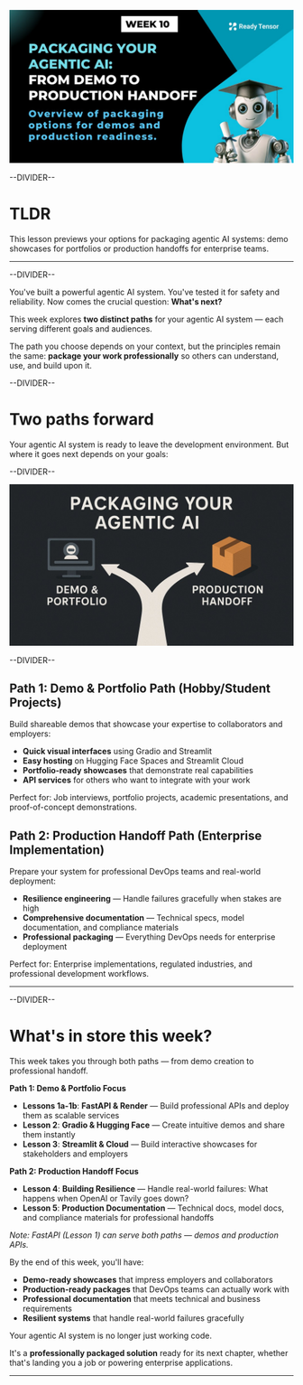 ![AAIDC-wk10-l1-wk10-preview-v2.jpeg](AAIDC-wk10-l1-wk10-preview-v2.jpeg)

--DIVIDER--

# TLDR

This lesson previews your options for packaging agentic AI systems: demo showcases for portfolios or production handoffs for enterprise teams.

---

--DIVIDER--

You've built a powerful agentic AI system. You've tested it for safety and reliability. Now comes the crucial question: **What's next?**

This week explores **two distinct paths** for your agentic AI system — each serving different goals and audiences.

The path you choose depends on your context, but the principles remain the same: **package your work professionally** so others can understand, use, and build upon it.

--DIVIDER--

# Two paths forward

Your agentic AI system is ready to leave the development environment. But where it goes next depends on your goals:

--DIVIDER--

![demo-vs-production-handoff.jpeg](demo-vs-production-handoff.jpeg)

--DIVIDER--

## Path 1: Demo & Portfolio Path (Hobby/Student Projects)

Build shareable demos that showcase your expertise to collaborators and employers:

- **Quick visual interfaces** using Gradio and Streamlit
- **Easy hosting** on Hugging Face Spaces and Streamlit Cloud
- **Portfolio-ready showcases** that demonstrate real capabilities
- **API services** for others who want to integrate with your work

Perfect for: Job interviews, portfolio projects, academic presentations, and proof-of-concept demonstrations.

## Path 2: Production Handoff Path (Enterprise Implementation)

Prepare your system for professional DevOps teams and real-world deployment:

- **Resilience engineering** — Handle failures gracefully when stakes are high
- **Comprehensive documentation** — Technical specs, model documentation, and compliance materials
- **Professional packaging** — Everything DevOps needs for enterprise deployment

Perfect for: Enterprise implementations, regulated industries, and professional development workflows.

---

--DIVIDER--

# What's in store this week?

This week takes you through both paths — from demo creation to professional handoff.

**Path 1: Demo & Portfolio Focus**

- **Lessons 1a-1b**: **FastAPI & Render** — Build professional APIs and deploy them as scalable services
- **Lesson 2**: **Gradio & Hugging Face** — Create intuitive demos and share them instantly
- **Lesson 3**: **Streamlit & Cloud** — Build interactive showcases for stakeholders and employers

**Path 2: Production Handoff Focus**

- **Lesson 4**: **Building Resilience** — Handle real-world failures: What happens when OpenAI or Tavily goes down?
- **Lesson 5**: **Production Documentation** — Technical docs, model docs, and compliance materials for professional handoffs

_Note: FastAPI (Lesson 1) can serve both paths — demos and production APIs._

By the end of this week, you'll have:

- **Demo-ready showcases** that impress employers and collaborators
- **Production-ready packages** that DevOps teams can actually work with
- **Professional documentation** that meets technical and business requirements
- **Resilient systems** that handle real-world failures gracefully

Your agentic AI system is no longer just working code.

It's a **professionally packaged solution** ready for its next chapter, whether that's landing you a job or powering enterprise applications.

---
